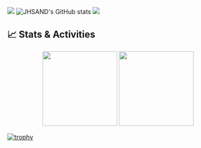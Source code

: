 ![](http://github-profile-summary-cards.vercel.app/api/cards/stats?username=JHSAND&theme=tokyonight)
![JHSAND's GitHub stats](https://github-readme-stats.vercel.app/api?username=JHSAND&theme=tokyonight&icons=true)
![](http://github-profile-summary-cards.vercel.app/api/cards/repos-per-language?username=JHSAND&theme=dracula&exclude=HTML,JavaScript,CSS)

## 📈 Stats & Activities
<p align="center">
  <img src="https://github-readme-stats.vercel.app/api?username=JHSAND&show_icons=true&theme=dracura&hide_border=true&bg_color=0D1117&title_color=58A6FF&icon_color=58A6FF&text_color=FFFFFF" height="170"/>
  <img src="https://github-readme-stats.vercel.app/api/top-langs/?username=JHSAND&layout=compact&theme=react&hide_border=true&bg_color=0D1117&title_color=58A6FF&text_color=FFFFFF" height="170"/>
</p>

[![trophy](https://github-profile-trophy.vercel.app/?username=JHSAND&theme=dracula&column=6&rank=SECRET,SSS,SS,S,AAA,AA,A)](https://github.com/ryo-ma/github-profile-trophy)

